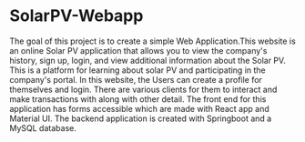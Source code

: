 # SolarPV-Webapp
 The goal of this project is to create a simple Web Application.This website is an online Solar PV application that allows you to view the company's history, sign up, login, and view additional information about the Solar PV. This is a platform for learning about solar PV and participating in the company's portal. In this website, the Users can create a profile for themselves and login. There are various clients for them to interact and make transactions with along with other detail. The front end for this application has forms accessible which are made with React app and Material UI. The backend application is created with Springboot and a MySQL database.
